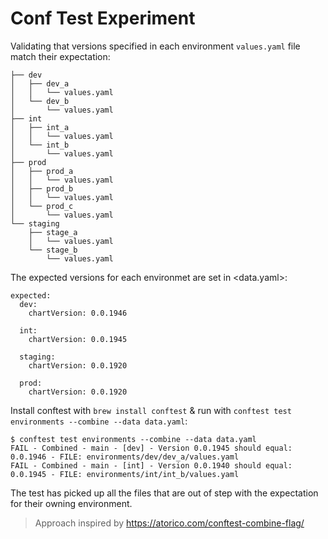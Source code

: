 Conf Test Experiment
====================


Validating that versions specified in each environment `values.yaml` file match their expectation:

```
├── dev
│   ├── dev_a
│   │   └── values.yaml
│   └── dev_b
│       └── values.yaml
├── int
│   ├── int_a
│   │   └── values.yaml
│   └── int_b
│       └── values.yaml
├── prod
│   ├── prod_a
│   │   └── values.yaml
│   ├── prod_b
│   │   └── values.yaml
│   └── prod_c
│       └── values.yaml
└── staging
    ├── stage_a
    │   └── values.yaml
    └── stage_b
        └── values.yaml
```


The expected versions for each environmet are set in <data.yaml>:

````
expected:
  dev:
    chartVersion: 0.0.1946

  int:
    chartVersion: 0.0.1945
  
  staging:
    chartVersion: 0.0.1920

  prod:
    chartVersion: 0.0.1920
````

Install conftest with `brew install conftest` & run with `conftest test environments --combine --data data.yaml`:

````
$ conftest test environments --combine --data data.yaml
FAIL - Combined - main - [dev] - Version 0.0.1945 should equal: 0.0.1946 - FILE: environments/dev/dev_a/values.yaml
FAIL - Combined - main - [int] - Version 0.0.1940 should equal: 0.0.1945 - FILE: environments/int/int_b/values.yaml
````

The test has picked up all the files that are out of step with the expectation for their owning environment.

> Approach inspired by https://atorico.com/conftest-combine-flag/
